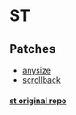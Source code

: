 # ST

## Patches

* [anysize](https://st.suckless.org/patches/anysize/)
* [scrollback](https://st.suckless.org/patches/scrollback/)

#### [st original repo](https://git.suckless.org/st/)
